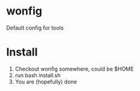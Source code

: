 # wonfig
Default config for tools

# Install
1. Checkout wonfig somewhere, could be $HOME
2. run bash install.sh
3. You are (hopefully) done
